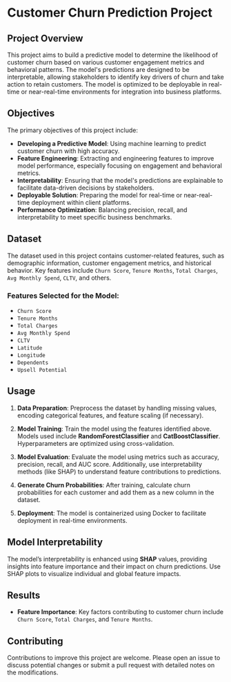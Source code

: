 # Customer Churn Prediction Project

## Project Overview

This project aims to build a predictive model to determine the likelihood of customer churn based on various customer engagement metrics and behavioral patterns. The model's predictions are designed to be interpretable, allowing stakeholders to identify key drivers of churn and take action to retain customers. The model is optimized to be deployable in real-time or near-real-time environments for integration into business platforms.

## Objectives

The primary objectives of this project include:

- **Developing a Predictive Model**: Using machine learning to predict customer churn with high accuracy.
- **Feature Engineering**: Extracting and engineering features to improve model performance, especially focusing on engagement and behavioral metrics.
- **Interpretability**: Ensuring that the model's predictions are explainable to facilitate data-driven decisions by stakeholders.
- **Deployable Solution**: Preparing the model for real-time or near-real-time deployment within client platforms.
- **Performance Optimization**: Balancing precision, recall, and interpretability to meet specific business benchmarks.

## Dataset

The dataset used in this project contains customer-related features, such as demographic information, customer engagement metrics, and historical behavior. Key features include `Churn Score`, `Tenure Months`, `Total Charges`, `Avg Monthly Spend`, `CLTV`, and others. 

### Features Selected for the Model:
- `Churn Score`
- `Tenure Months`
- `Total Charges`
- `Avg Monthly Spend`
- `CLTV`
- `Latitude`
- `Longitude`
- `Dependents`
- `Upsell Potential`


## Usage

1. **Data Preparation**: Preprocess the dataset by handling missing values, encoding categorical features, and feature scaling (if necessary).
   
2. **Model Training**: Train the model using the features identified above. Models used include **RandomForestClassifier** and **CatBoostClassifier**. Hyperparameters are optimized using cross-validation.
   
3. **Model Evaluation**: Evaluate the model using metrics such as accuracy, precision, recall, and AUC score. Additionally, use interpretability methods (like SHAP) to understand feature contributions to predictions.

4. **Generate Churn Probabilities**: After training, calculate churn probabilities for each customer and add them as a new column in the dataset.

5. **Deployment**: The model is containerized using Docker to facilitate deployment in real-time environments.

## Model Interpretability

The model’s interpretability is enhanced using **SHAP** values, providing insights into feature importance and their impact on churn predictions. Use SHAP plots to visualize individual and global feature impacts.

## Results

- **Feature Importance**: Key factors contributing to customer churn include `Churn Score`, `Total Charges`, and `Tenure Months`.

## Contributing

Contributions to improve this project are welcome. Please open an issue to discuss potential changes or submit a pull request with detailed notes on the modifications.
